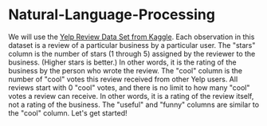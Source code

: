 # Natural-Language-Processing

We will use the [Yelp Review Data Set from Kaggle](https://www.kaggle.com/c/yelp-recsys-2013).
Each observation in this dataset is a review of a particular business by a particular user.
The "stars" column is the number of stars (1 through 5) assigned by the reviewer to the business. (Higher stars is better.) In other words, it is the rating of the business by the person who wrote the review.
The "cool" column is the number of "cool" votes this review received from other Yelp users. 
All reviews start with 0 "cool" votes, and there is no limit to how many "cool" votes a review can receive. In other words, it is a rating of the review itself, not a rating of the business.
The "useful" and "funny" columns are similar to the "cool" column.
Let's get started!
